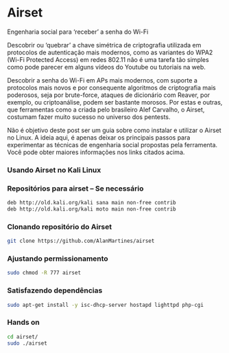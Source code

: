 # Airset
Engenharia social para ‘receber’ a senha do Wi-Fi

Descobrir ou ‘quebrar’ a chave simétrica de criptografia utilizada em protocolos de autenticação mais modernos, como as variantes do WPA2 (Wi-Fi Protected Access) em redes 802.11 não é uma tarefa tão simples como pode parecer em alguns vídeos do Youtube ou tutoriais na web.

Descobrir a senha do Wi-Fi em APs mais modernos, com suporte a protocolos mais novos e por consequente algoritmos de criptografia mais poderosos, seja por brute-force, ataques de dicionário com Reaver, por exemplo, ou criptoanálise, podem ser bastante morosos. Por estas e outras, que ferramentas como a criada pelo brasileiro Alef Carvalho, o Airset, costumam fazer muito sucesso no universo dos pentests.

Não é objetivo deste post ser um guia sobre como instalar e utilizar o Airset no Linux. A ideia aqui, é apenas deixar os principais passos para experimentar as técnicas de engenharia social propostas pela ferramenta. Você pode obter maiores informações nos links citados acima.

### Usando Airset no Kali Linux
### Repositórios para airset – Se necessário

```sh
deb http://old.kali.org/kali sana main non-free contrib
deb http://old.kali.org/kali moto main non-free contrib
```

### Clonando repositório do Airset

```sh
git clone https://github.com/AlanMartines/airset
```

### Ajustando permissionamento

```sh
sudo chmod -R 777 airset
```

### Satisfazendo dependências

```sh
sudo apt-get install -y isc-dhcp-server hostapd lighttpd php-cgi
```

### Hands on

```sh
cd airset/
sudo ./airset
```
